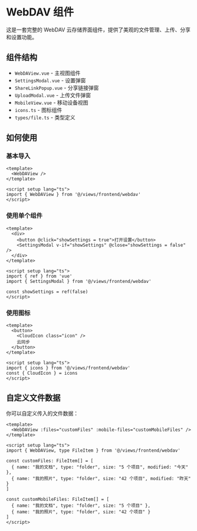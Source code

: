 # WebDAV 组件

这是一套完整的 WebDAV 云存储界面组件，提供了美观的文件管理、上传、分享和设置功能。

## 组件结构

- `WebDAView.vue` - 主视图组件
- `SettingsModal.vue` - 设置弹窗
- `ShareLinkPopup.vue` - 分享链接弹窗
- `UploadModal.vue` - 上传文件弹窗
- `MobileView.vue` - 移动设备视图
- `icons.ts` - 图标组件
- `types/file.ts` - 类型定义

## 如何使用

### 基本导入

```vue
<template>
  <WebDAView />
</template>

<script setup lang="ts">
import { WebDAView } from '@/views/frontend/webdav'
</script>
```

### 使用单个组件

```vue
<template>
  <div>
    <button @click="showSettings = true">打开设置</button>
    <SettingsModal v-if="showSettings" @close="showSettings = false" />
  </div>
</template>

<script setup lang="ts">
import { ref } from 'vue'
import { SettingsModal } from '@/views/frontend/webdav'

const showSettings = ref(false)
</script>
```

### 使用图标

```vue
<template>
  <button>
    <CloudIcon class="icon" />
    云同步
  </button>
</template>

<script setup lang="ts">
import { icons } from '@/views/frontend/webdav'
const { CloudIcon } = icons
</script>
```

## 自定义文件数据

你可以自定义传入的文件数据：

```vue
<template>
  <WebDAView :files="customFiles" :mobile-files="customMobileFiles" />
</template>

<script setup lang="ts">
import { WebDAView, type FileItem } from '@/views/frontend/webdav'

const customFiles: FileItem[] = [
  { name: "我的文档", type: "folder", size: "5 个项目", modified: "今天" },
  { name: "我的照片", type: "folder", size: "42 个项目", modified: "昨天" }
]

const customMobileFiles: FileItem[] = [
  { name: "我的文档", type: "folder", size: "5 个项目" },
  { name: "我的照片", type: "folder", size: "42 个项目" }
]
</script>
``` 